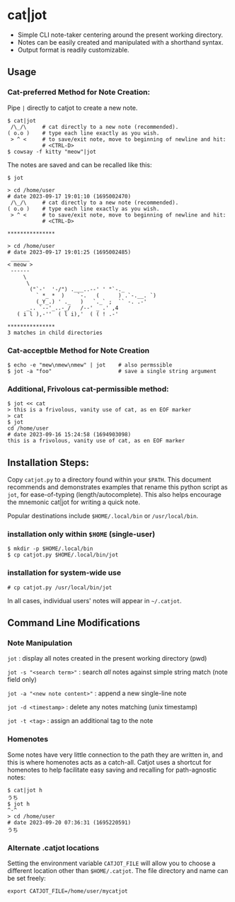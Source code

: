 # cat|jot

* Simple CLI note-taker centering around the present working directory.
* Notes can be easily created and manipulated with a shorthand syntax.
* Output format is readily customizable.

## Usage

### Cat-preferred Method for Note Creation:

Pipe `|` directly to catjot to create a new note.

```
$ cat|jot
 /\_/\     # cat directly to a new note (recommended).
( o.o )    # type each line exactly as you wish.
 > ^ <     # to save/exit note, move to beginning of newline and hit:
           # <CTRL-D>
$ cowsay -f kitty "meow"|jot
```

The notes are saved and can be recalled like this:

```
$ jot

> cd /home/user
# date 2023-09-17 19:01:10 (1695002470)
 /\_/\     # cat directly to a new note (recommended).
( o.o )    # type each line exactly as you wish.
 > ^ <     # to save/exit note, move to beginning of newline and hit:
           # <CTRL-D>

***************

> cd /home/user
# date 2023-09-17 19:01:25 (1695002485)
 ______
< meow >
 ------
     \
      \
       ("`-'  '-/") .___..--' ' "`-._
         ` *_ *  )    `-.   (      ) .`-.__. `)
         (_Y_.) ' ._   )   `._` ;  `` -. .-'
      _.. `--'_..-_/   /--' _ .' ,4
   ( i l ),-''  ( l i),'  ( ( ! .-'

***************
3 matches in child directories
```

### Cat-acceptble Method for Note Creation

```
$ echo -e "mew\nmew\nmew" | jot    # also permssible
$ jot -a "foo"                     # save a single string argument
```

### Additional, Frivolous cat-permissible method:

```
$ jot << cat
> this is a frivolous, vanity use of cat, as en EOF marker
> cat
$ jot
cd /home/user
# date 2023-09-16 15:24:58 (1694903098)
this is a frivolous, vanity use of cat, as en EOF marker
```

## Installation Steps:

Copy `catjot.py` to a directory found within your `$PATH`.
This document recommends and demonstrates examples that rename
this python script as `jot`, for ease-of-typing (length/autocomplete).
This also helps encourage the mnemonic cat|jot for writing a quick note.

Popular destinations include `$HOME/.local/bin` or `/usr/local/bin`.

### installation only within `$HOME` (single-user)

```
$ mkdir -p $HOME/.local/bin
$ cp catjot.py $HOME/.local/bin/jot
```

### installation for system-wide use

```
# cp catjot.py /usr/local/bin/jot
```

In all cases, individual users' notes will appear in `~/.catjot`.

## Command Line Modifications

### Note Manipulation

`jot` : display all notes created in the present working directory (pwd)

`jot -s "<search term>"` : search *all* notes against simple string match (note field only)

`jot -a "<new note content>"` : append a new single-line note

`jot -d <timestamp>` : delete any notes matching (unix timestamp)

`jot -t <tag>` : assign an additional tag to the note

### Homenotes

Some notes have very little connection to the path they are written in, and this is where
homenotes acts as a catch-all. Catjot uses a shortcut for homenotes to help facilitate
easy saving and recalling for path-agnostic notes:

```
$ cat|jot h
うち
$ jot h
^-^
> cd /home/user
# date 2023-09-20 07:36:31 (1695220591)
うち
```

### Alternate .catjot locations

Setting the environment variable `CATJOT_FILE` will allow you to choose a different location
other than `$HOME/.catjot`. The file directory and name can be set freely:

`export CATJOT_FILE=/home/user/mycatjot`

